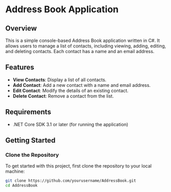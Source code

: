 # Address Book Application
## Overview

This is a simple console-based Address Book application written in C#. It allows users to manage a list of contacts, including viewing, adding, editing, and deleting contacts. Each contact has a name and an email address.

## Features

- **View Contacts**: Display a list of all contacts.
- **Add Contact**: Add a new contact with a name and email address.
- **Edit Contact**: Modify the details of an existing contact.
- **Delete Contact**: Remove a contact from the list.

## Requirements

- .NET Core SDK 3.1 or later (for running the application)

## Getting Started

### Clone the Repository

To get started with this project, first clone the repository to your local machine:

```bash
git clone https://github.com/yourusername/AddressBook.git
cd AddressBook
